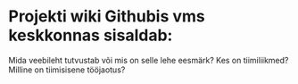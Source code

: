 
# Projekti wiki Githubis vms keskkonnas sisaldab:

Mida veebileht tutvustab või mis on selle lehe eesmärk?
Kes on tiimiliikmed?
Milline on tiimisisene tööjaotus?
